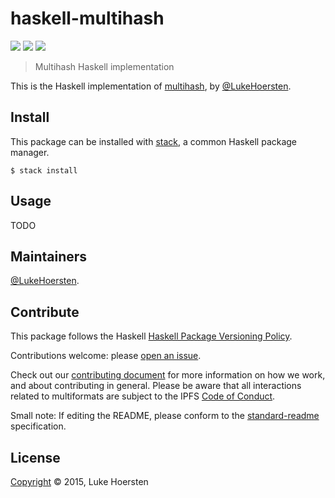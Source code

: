 # haskell-multihash

[![](https://img.shields.io/badge/project-multiformats-blue.svg?style=flat-square)](https://github.com/multiformats/multiformats)
[![](https://img.shields.io/badge/freenode-%23ipfs-blue.svg?style=flat-square)](https://webchat.freenode.net/?channels=%23ipfs)
[![](https://img.shields.io/badge/readme%20style-standard-brightgreen.svg?style=flat-square)](https://github.com/RichardLitt/standard-readme)

> Multihash Haskell implementation

This is the Haskell implementation of [multihash](https://github.com/multiformats/multihash), by [@LukeHoersten](https://github.com/LukeHoersten).

## Install

This package can be installed with [stack](https://haskellstack.org/), a common Haskell package manager.

`$ stack install`

## Usage

TODO

## Maintainers

[@LukeHoersten](https://github.com/LukeHoersten).

## Contribute

This package follows the Haskell [Haskell Package Versioning Policy](https://pvp.haskell.org).

Contributions welcome: please [open an issue](https://github.com/multiformats/haskell-multihash/issues).

Check out our [contributing document](https://github.com/multiformats/multiformats/blob/master/contributing.md) for more information on how we work, and about contributing in general. Please be aware that all interactions related to multiformats are subject to the IPFS [Code of Conduct](https://github.com/ipfs/community/blob/master/code-of-conduct.md).

Small note: If editing the README, please conform to the [standard-readme](https://github.com/RichardLitt/standard-readme) specification.

## License

[Copyright](LICENSE) © 2015, Luke Hoersten

